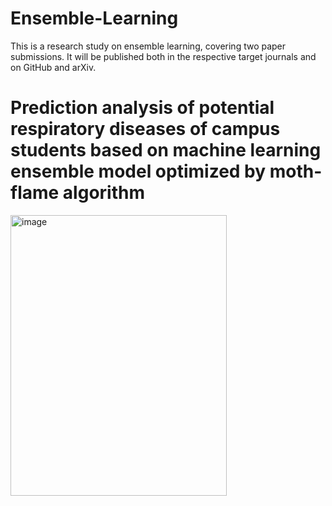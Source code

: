 # Ensemble-Learning
This is a research study on ensemble learning, covering two paper submissions. It will be published both in the respective target journals and on GitHub and arXiv.


# Prediction analysis of potential respiratory diseases of campus students based on machine learning ensemble model optimized by moth-flame algorithm

<img width="346" height="449" alt="image" src="https://github.com/user-attachments/assets/81e27096-02ba-4bdf-a97e-36069d4e21c9" />

